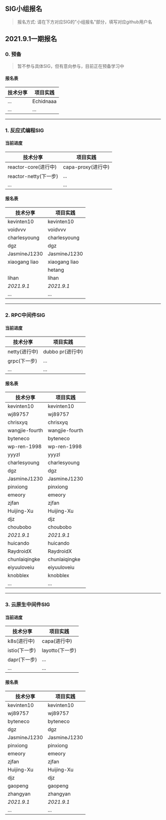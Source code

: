 ## SIG小组报名

> 报名方式: 请在下方对应SIG的"小组报名"部分，填写对应github用户名

## 2021.9.1一期报名

### 0. 预备

> 暂不参与具体SIG，但有意向参与，目前正在预备学习中

#### 报名表

|技术分享|项目实践|
|---|---|
|...|Echidnaaa|
|...|...|

---

### 1. 反应式编程SIG

#### 当前进度

|技术分享|项目实践|
|---|---|
|reactor-core(进行中)|capa-proxy(进行中)|
|reactor-netty(下一步)|...|
|...|...|

#### 报名表

|技术分享|项目实践|
|---|---|
|kevinten10|kevinten10|
|voidvvv|voidvvv|
|charlesyoung|charlesyoung|
|dgz|dgz|
|JasmineJ1230|JasmineJ1230|
|xiaogang liao|xiaogang liao|
||hetang|
|lihan|lihan|
|_2021.9.1_|_2021.9.1_|
|...|...|

---

### 2. RPC中间件SIG

#### 当前进度

|技术分享|项目实践|
|---|---|
|netty(进行中)|dubbo pr(进行中)|
|grpc(下一步)|...|
|...|...|

#### 报名表

|技术分享|项目实践|
|---|---|
|kevinten10|kevinten10|
|wj89757|wj89757|
|chrisxyq|chrisxyq|
|wangjie-fourth|wangjie-fourth|
|byteneco|byteneco|
|wp-ren-1998|wp-ren-1998|
|yyyzl|yyyzl|
|charlesyoung|charlesyoung|
|dgz|dgz|
|JasmineJ1230|JasmineJ1230|
|pinxiong|pinxiong|
|emeory|emeory|
|zjfan|zjfan|
|Huijing-Xu|Huijing-Xu|
|djz|djz|
|choubobo|choubobo|
|_2021.9.1_|_2021.9.1_|
|huicando|huicando|
|RaydroidX|RaydroidX|
|chunlaiqingke|chunlaiqingke|
|eiyuuloveiu|eiyuuloveiu|
|knobblex|knobblex|
|...|...|

---

### 3. 云原生中间件SIG

#### 当前进度

|技术分享|项目实践|
|---|---|
|k8s(进行中)|capa(进行中)|
|istio(下一步)|layotto(下一步)|
|dapr(下一步)|...|
|...|...|

#### 报名表

|技术分享|项目实践|
|---|---|
|kevinten10|kevinten10|
|wj89757|wj89757|
|byteneco|byteneco|
|dgz|dgz|
|JasmineJ1230|JasmineJ1230|
|pinxiong|pinxiong|
|emeory|emeory|
|zjfan|zjfan|
|Huijing-Xu|Huijing-Xu|
|djz|djz|
|gaopeng|gaopeng|
|zhangyan|zhangyan|
|_2021.9.1_|_2021.9.1_|
|...|...|
